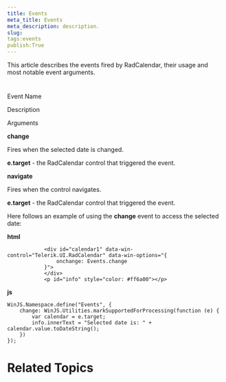 ```yaml
---
title: Events
meta_title: Events
meta_description: description.
slug: 
tags:events
publish:True
---
```



This article describes the events fired by RadCalendar, their usage and most notable event arguments.

# 

Event Name

Description

Arguments

__change__

Fires when the selected date is changed.
							

__e.target__ - the RadCalendar control that triggered the event.
							

__navigate__

Fires when the control navigates.
							

__e.target__ - the RadCalendar control that triggered the event.
							

Here follows an example of using the __change__ event to access the selected date:
				


 __html__
    


				<div id="calendar1" data-win-control="Telerik.UI.RadCalendar" data-win-options="{
					onchange: Events.change
				}">
				</div>
				<p id="info" style="color: #ff6a00"></p>




 __js__
    


	WinJS.Namespace.define("Events", {
		change: WinJS.Utilities.markSupportedForProcessing(function (e) {
			var calendar = e.target;
			info.innerText = "Selected date is: " + calendar.value.toDateString();	
		})
	});



# Related Topics
